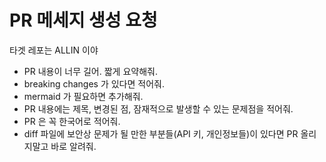 # PR 메세지 생성 요청

타겟 레포는 ALLIN 이야

- PR 내용이 너무 길어. 짧게 요약해줘.
- breaking changes 가 있다면 적어줘.
- mermaid 가 필요하면 추가해줘.
- PR 내용에는 제목, 변경된 점, 잠재적으로 발생할 수 있는 문제점을 적어줘.
- PR 은 꼭 한국어로 적어줘.
- diff 파일에 보안상 문제가 될 만한 부분들(API 키, 개인정보들)이 있다면 PR 올리지말고 바로 알려줘.